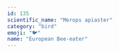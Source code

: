 ```yaml
---
id: 135
scientific_name: "Merops apiaster"
category: "bird"
emoji: "🐦"
name: "European Bee-eater"
---
```

